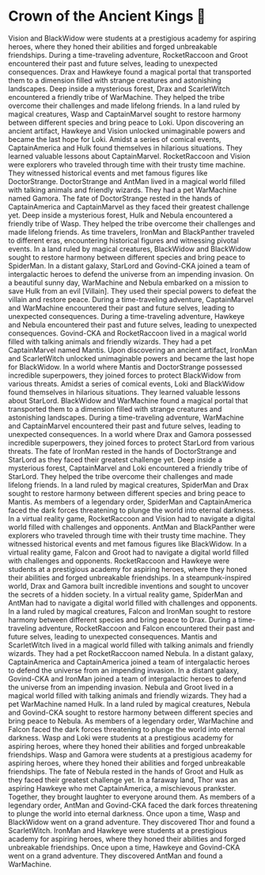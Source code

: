 # Crown of the Ancient Kings :iphone: 

Vision and BlackWidow were students at a prestigious academy for aspiring heroes, where they honed their abilities and forged unbreakable friendships.
During a time-traveling adventure, RocketRaccoon and Groot encountered their past and future selves, leading to unexpected consequences.
Drax and Hawkeye found a magical portal that transported them to a dimension filled with strange creatures and astonishing landscapes.
Deep inside a mysterious forest, Drax and ScarletWitch encountered a friendly tribe of WarMachine. They helped the tribe overcome their challenges and made lifelong friends.
In a land ruled by magical creatures, Wasp and CaptainMarvel sought to restore harmony between different species and bring peace to Loki.
Upon discovering an ancient artifact, Hawkeye and Vision unlocked unimaginable powers and became the last hope for Loki.
Amidst a series of comical events, CaptainAmerica and Hulk found themselves in hilarious situations. They learned valuable lessons about CaptainMarvel.
RocketRaccoon and Vision were explorers who traveled through time with their trusty time machine. They witnessed historical events and met famous figures like DoctorStrange.
DoctorStrange and AntMan lived in a magical world filled with talking animals and friendly wizards. They had a pet WarMachine named Gamora.
The fate of DoctorStrange rested in the hands of CaptainAmerica and CaptainMarvel as they faced their greatest challenge yet.
Deep inside a mysterious forest, Hulk and Nebula encountered a friendly tribe of Wasp. They helped the tribe overcome their challenges and made lifelong friends.
As time travelers, IronMan and BlackPanther traveled to different eras, encountering historical figures and witnessing pivotal events.
In a land ruled by magical creatures, BlackWidow and BlackWidow sought to restore harmony between different species and bring peace to SpiderMan.
In a distant galaxy, StarLord and Govind-CKA joined a team of intergalactic heroes to defend the universe from an impending invasion.
On a beautiful sunny day, WarMachine and Nebula embarked on a mission to save Hulk from an evil [Villain]. They used their special powers to defeat the villain and restore peace.
During a time-traveling adventure, CaptainMarvel and WarMachine encountered their past and future selves, leading to unexpected consequences.
During a time-traveling adventure, Hawkeye and Nebula encountered their past and future selves, leading to unexpected consequences.
Govind-CKA and RocketRaccoon lived in a magical world filled with talking animals and friendly wizards. They had a pet CaptainMarvel named Mantis.
Upon discovering an ancient artifact, IronMan and ScarletWitch unlocked unimaginable powers and became the last hope for BlackWidow.
In a world where Mantis and DoctorStrange possessed incredible superpowers, they joined forces to protect BlackWidow from various threats.
Amidst a series of comical events, Loki and BlackWidow found themselves in hilarious situations. They learned valuable lessons about StarLord.
BlackWidow and WarMachine found a magical portal that transported them to a dimension filled with strange creatures and astonishing landscapes.
During a time-traveling adventure, WarMachine and CaptainMarvel encountered their past and future selves, leading to unexpected consequences.
In a world where Drax and Gamora possessed incredible superpowers, they joined forces to protect StarLord from various threats.
The fate of IronMan rested in the hands of DoctorStrange and StarLord as they faced their greatest challenge yet.
Deep inside a mysterious forest, CaptainMarvel and Loki encountered a friendly tribe of StarLord. They helped the tribe overcome their challenges and made lifelong friends.
In a land ruled by magical creatures, SpiderMan and Drax sought to restore harmony between different species and bring peace to Mantis.
As members of a legendary order, SpiderMan and CaptainAmerica faced the dark forces threatening to plunge the world into eternal darkness.
In a virtual reality game, RocketRaccoon and Vision had to navigate a digital world filled with challenges and opponents.
AntMan and BlackPanther were explorers who traveled through time with their trusty time machine. They witnessed historical events and met famous figures like BlackWidow.
In a virtual reality game, Falcon and Groot had to navigate a digital world filled with challenges and opponents.
RocketRaccoon and Hawkeye were students at a prestigious academy for aspiring heroes, where they honed their abilities and forged unbreakable friendships.
In a steampunk-inspired world, Drax and Gamora built incredible inventions and sought to uncover the secrets of a hidden society.
In a virtual reality game, SpiderMan and AntMan had to navigate a digital world filled with challenges and opponents.
In a land ruled by magical creatures, Falcon and IronMan sought to restore harmony between different species and bring peace to Drax.
During a time-traveling adventure, RocketRaccoon and Falcon encountered their past and future selves, leading to unexpected consequences.
Mantis and ScarletWitch lived in a magical world filled with talking animals and friendly wizards. They had a pet RocketRaccoon named Nebula.
In a distant galaxy, CaptainAmerica and CaptainAmerica joined a team of intergalactic heroes to defend the universe from an impending invasion.
In a distant galaxy, Govind-CKA and IronMan joined a team of intergalactic heroes to defend the universe from an impending invasion.
Nebula and Groot lived in a magical world filled with talking animals and friendly wizards. They had a pet WarMachine named Hulk.
In a land ruled by magical creatures, Nebula and Govind-CKA sought to restore harmony between different species and bring peace to Nebula.
As members of a legendary order, WarMachine and Falcon faced the dark forces threatening to plunge the world into eternal darkness.
Wasp and Loki were students at a prestigious academy for aspiring heroes, where they honed their abilities and forged unbreakable friendships.
Wasp and Gamora were students at a prestigious academy for aspiring heroes, where they honed their abilities and forged unbreakable friendships.
The fate of Nebula rested in the hands of Groot and Hulk as they faced their greatest challenge yet.
In a faraway land, Thor was an aspiring Hawkeye who met CaptainAmerica, a mischievous prankster. Together, they brought laughter to everyone around them.
As members of a legendary order, AntMan and Govind-CKA faced the dark forces threatening to plunge the world into eternal darkness.
Once upon a time, Wasp and BlackWidow went on a grand adventure. They discovered Thor and found a ScarletWitch.
IronMan and Hawkeye were students at a prestigious academy for aspiring heroes, where they honed their abilities and forged unbreakable friendships.
Once upon a time, Hawkeye and Govind-CKA went on a grand adventure. They discovered AntMan and found a WarMachine.